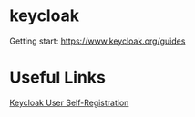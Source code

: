 # keycloak

Getting start: https://www.keycloak.org/guides

# Useful Links

[Keycloak User Self-Registration](https://www.baeldung.com/keycloak-user-registration)

